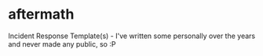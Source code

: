 # aftermath
Incident Response Template(s) - I've written some personally over the years and never made any public, so :P
